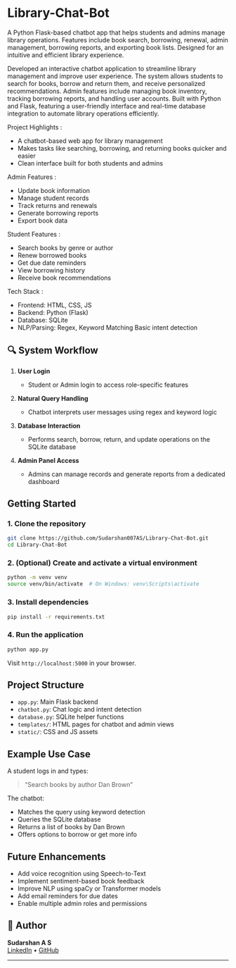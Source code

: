 # Library-Chat-Bot
A Python Flask-based chatbot app that helps students and admins manage library operations. Features include book search, borrowing, renewal, admin management, borrowing reports, and exporting book lists. Designed for an intuitive and efficient library experience.

Developed an interactive chatbot application to streamline library management and improve user experience. The system allows students to search for books, borrow and return them, and receive personalized recommendations. Admin features include managing book inventory, tracking borrowing reports, and handling user accounts. Built with Python and Flask, featuring a user-friendly interface and real-time database integration to automate library operations efficiently.

Project Highlights :
- A chatbot-based web app for library management
- Makes tasks like searching, borrowing, and returning books quicker and easier
- Clean interface built for both students and admins

Admin Features :
- Update book information
- Manage student records
- Track returns and renewals
- Generate borrowing reports
- Export book data

Student Features :
- Search books by genre or author
- Renew borrowed books
- Get due date reminders
- View borrowing history
- Receive book recommendations

Tech Stack :
- Frontend: HTML, CSS, JS
- Backend: Python (Flask)
- Database: SQLite
- NLP/Parsing: Regex, Keyword Matching Basic intent detection

## 🔍 System Workflow

1. **User Login**  
   - Student or Admin login to access role-specific features  

2. **Natural Query Handling**  
   - Chatbot interprets user messages using regex and keyword logic  

3. **Database Interaction**  
   - Performs search, borrow, return, and update operations on the SQLite database  

4. **Admin Panel Access**  
   - Admins can manage records and generate reports from a dedicated dashboard  

## Getting Started

### 1. Clone the repository

```bash
git clone https://github.com/Sudarshan007AS/Library-Chat-Bot.git
cd Library-Chat-Bot
```

### 2. (Optional) Create and activate a virtual environment

```bash
python -m venv venv
source venv/bin/activate  # On Windows: venv\Scripts\activate
```

### 3. Install dependencies

```bash
pip install -r requirements.txt
```

### 4. Run the application

```bash
python app.py
```

Visit `http://localhost:5000` in your browser.

##  Project Structure

- `app.py`: Main Flask backend  
- `chatbot.py`: Chat logic and intent detection  
- `database.py`: SQLite helper functions  
- `templates/`: HTML pages for chatbot and admin views  
- `static/`: CSS and JS assets  

## Example Use Case

A student logs in and types:  
> “Search books by author Dan Brown”

The chatbot:
- Matches the query using keyword detection  
- Queries the SQLite database  
- Returns a list of books by Dan Brown  
- Offers options to borrow or get more info  

## Future Enhancements

- Add voice recognition using Speech-to-Text  
- Implement sentiment-based book feedback  
- Improve NLP using spaCy or Transformer models  
- Add email reminders for due dates  
- Enable multiple admin roles and permissions  

## 👤 Author

**Sudarshan A S**  
[LinkedIn](https://www.linkedin.com/in/sudarshanas) • [GitHub](https://github.com/Sudarshan007AS)  

---


